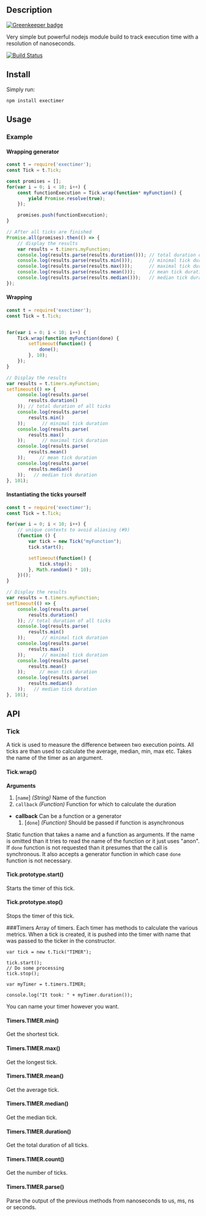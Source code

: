 Description
-----------

[![Greenkeeper badge](https://badges.greenkeeper.io/alexandrusavin/exectimer.svg)](https://greenkeeper.io/)

Very simple but powerful nodejs module build to track execution time with a resolution of nanoseconds.

[![Build Status](https://travis-ci.org/alexandrusavin/exectimer.png?branch=master)](https://travis-ci.org/alexandrusavin/exectimer)

Install
-------

Simply run:
```
npm install exectimer
```

Usage
-----

### Example

#### Wrapping generator
```javascript
const t = require('exectimer');
const Tick = t.Tick;

const promises = [];
for(var i = 0; i < 10; i++) {
    const functionExecution = Tick.wrap(function* myFunction() {
        yield Promise.resolve(true);
    });

    promises.push(functionExecution);
}

// After all ticks are finished
Promise.all(promises).then(() => {
    // display the results
    var results = t.timers.myFunction;
    console.log(results.parse(results.duration())); // total duration of all ticks
    console.log(results.parse(results.min()));      // minimal tick duration
    console.log(results.parse(results.max()));      // maximal tick duration
    console.log(results.parse(results.mean()));     // mean tick duration
    console.log(results.parse(results.median()));   // median tick duration
});
```

#### Wrapping
```javascript
const t = require('exectimer');
const Tick = t.Tick;


for(var i = 0; i < 10; i++) {
    Tick.wrap(function myFunction(done) {
        setTimeout(function() {
            done();
        }, 10);
    });
}

// Display the results
var results = t.timers.myFunction;
setTimeout(() => {
    console.log(results.parse(
        results.duration()
    )); // total duration of all ticks
    console.log(results.parse(
        results.min()
    ));      // minimal tick duration
    console.log(results.parse(
        results.max()
    ));      // maximal tick duration
    console.log(results.parse(
        results.mean()
    ));     // mean tick duration
    console.log(results.parse(
        results.median()
    ));   // median tick duration
}, 101);

```

#### Instantiating the ticks yourself

```javascript
const t = require('exectimer');
const Tick = t.Tick;

for(var i = 0; i < 10; i++) {
    // unique contexts to avoid aliasing (#9)
    (function () {
        var tick = new Tick("myFunction");
        tick.start();

        setTimeout(function() {
            tick.stop();
        }, Math.random() * 10);
    })();
}

// Display the results
var results = t.timers.myFunction;
setTimeout(() => {
    console.log(results.parse(
        results.duration()
    )); // total duration of all ticks
    console.log(results.parse(
        results.min()
    ));      // minimal tick duration
    console.log(results.parse(
        results.max()
    ));      // maximal tick duration
    console.log(results.parse(
        results.mean()
    ));     // mean tick duration
    console.log(results.parse(
        results.median()
    ));   // median tick duration
}, 101);

```

API
---

### Tick
 A tick is used to measure the difference between two execution points. All ticks are than used to calculate the average, median, min, max etc.
 Takes the name of the timer as an argument.

#### Tick.wrap()

 **Arguments**

 1. [`name`] *(String)* Name of the function
 1. `callback` *(Function)* Function for which to calculate the duration
 
 - **callback** Can be a function or a generator
     1. [`done`] *(Function)* Should be passed if function is asynchronous

 Static function that takes a name and a function as arguments. If the name is omitted than it tries to read the name of the function or it just uses "anon".
 If `done` function is not requested than it presumes that the call is synchronous.
 It also accepts a generator function in which case `done` function is not necessary.
 
#### Tick.prototype.start()
 Starts the timer of this tick.
 
#### Tick.prototype.stop()
 Stops the timer of this tick.
 
###Timers
 Array of timers. Each timer has methods to calculate the various metrics. When a tick is created, it is pushed into the
 timer with name that was passed to the ticker in the constructor.
 
```
var tick = new t.Tick("TIMER");

tick.start();
// Do some processing
tick.stop();

var myTimer = t.timers.TIMER;

console.log("It took: " + myTimer.duration());
```
 You can name your timer however you want.
 
#### Timers.TIMER.min()
 Get the shortest tick.

#### Timers.TIMER.max()
 Get the longest tick.

#### Timers.TIMER.mean()
 Get the average tick.

#### Timers.TIMER.median()
 Get the median tick.

#### Timers.TIMER.duration()
 Get the total duration of all ticks.

#### Timers.TIMER.count()
 Get the number of ticks.

#### Timers.TIMER.parse()
 Parse the output of the previous methods from nanoseconds to us, ms, ns or seconds.
